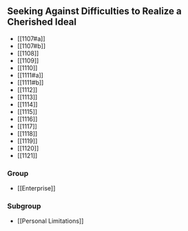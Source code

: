 ## Seeking Against Difficulties to Realize a Cherished Ideal

- [[1107#a]]
- [[1107#b]]
- [[1108]]
- [[1109]]
- [[1110]]
- [[1111#a]]
- [[1111#b]]
- [[1112]]
- [[1113]]
- [[1114]]
- [[1115]]
- [[1116]]
- [[1117]]
- [[1118]]
- [[1119]]
- [[1120]]
- [[1121]]

### Group
- [[Enterprise]]

### Subgroup
- [[Personal Limitations]]

